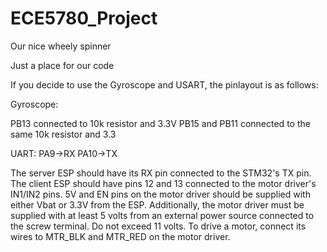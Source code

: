 # ECE5780_Project
Our nice wheely spinner

Just a place for our code

If you decide to use the Gyroscope and USART, the pinlayout is as follows:

Gyroscope:  

PB13 connected to 10k resistor and 3.3V
PB15 and PB11 connected to the same 10k resistor and 3.3
           
UART:      PA9->RX
           PA10->TX
           
The server ESP should have its RX pin connected to the STM32's TX pin.
The client ESP should have pins 12 and 13 connected to the motor driver's IN1/IN2 pins. 5V and EN pins on the motor driver should be supplied with either Vbat or 3.3V from the ESP.
Additionally, the motor driver must be supplied with at least 5 volts from an external power source connected to the screw terminal. Do not exceed 11 volts. To drive a motor, connect its wires to MTR_BLK and MTR_RED on the motor driver.

